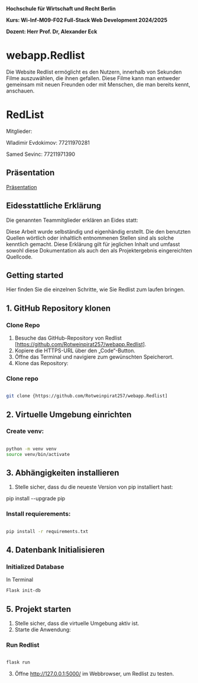 **Hochschule für Wirtschaft und Recht Berlin**

**Kurs: Wi-Inf-M09-F02 Full-Stack Web Development 2024/2025**

**Dozent: Herr Prof. Dr, Alexander Eck**


# **webapp.Redlist**
Die Website Redlist ermöglicht es den Nutzern, innerhalb von Sekunden Filme auszuwählen, die ihnen gefallen. Diese Filme kann man entweder gemeinsam mit neuen Freunden oder mit Menschen, die man bereits kennt, anschauen.

# RedList

Mitglieder: 

Wladimir Evdokimov: 77211970281

Samed Sevinc: 77211971390



## Präsentation
[Präsentation](https://github.com/Rotweinpirat257/webapp.Redlist/blob/main/docs/RedList.pdf)


## **Eidesstattliche Erklärung**

Die genannten Teammitglieder erklären an Eides statt:

Diese Arbeit wurde selbständig und eigenhändig erstellt. Die den benutzten Quellen wörtlich oder inhaltlich entnommenen Stellen sind als solche kenntlich gemacht. Diese Erklärung gilt für jeglichen Inhalt und umfasst sowohl diese Dokumentation als auch den als Projektergebnis eingereichten Quellcode.


## Getting started 
Hier finden Sie die einzelnen Schritte, wie Sie Redlist zum laufen bringen.

## 1. GitHub Repository klonen
###  Clone Repo
1. Besuche das GitHub-Repository von Redlist [https://github.com/Rotweinpirat257/webapp.Redlist].
2. Kopiere die HTTPS-URL über den „Code“-Button.
3. Öffne das Terminal und navigiere zum gewünschten Speicherort.
4. Klone das Repository: 

### Clone repo

```bash

git clone {https://github.com/Rotweinpirat257/webapp.Redlist]
```

## 2. Virtuelle Umgebung einrichten


###  Create venv:

```bash

python -m venv venv 
source venv/bin/activate


```
##  3. Abhängigkeiten installieren
1. Stelle sicher, dass du die neueste Version von pip installiert hast:

pip install --upgrade pip
### Install requierements:


```bash

pip install -r requirements.txt


```
## 4. Datenbank Initialisieren
### Initialized Database 


In Terminal
```bash
Flask init-db

```

## 5. Projekt starten
1. Stelle sicher, dass die virtuelle Umgebung aktiv ist.
2. Starte die Anwendung: 
### Run Redlist

```bash

flask run

```
3. Öffne http://127.0.0.1:5000/ im Webbrowser, um Redlist zu testen.
